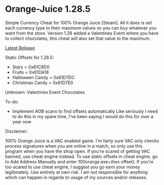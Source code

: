 # Orange-Juice 1.28.5
Simple Currency Cheat for 100% Orange Juice [Steam]. All it does is set each currency type to their maximum values so you can buy whatever you want from the store. Version 1.26 added a Valentines Event where you have to collect chocolates, this cheat will also set that value to the maximum.

[Latest Release](https://github.com/tsuneko/Orange-Juice/releases/download/1.28.5/999.Orange.Juice.Steam.1.28.5.zip)

Static Offsets for 1.28.5:

- Stars = 0x61C8D0
- Fruits = 0x61DA18
- Halloween Candy = 0x61D7DC
- Christmas Candy = 0x61D7E0

Unknown:
Valentines Event Chocolates

To-do:
- Implement AOB scans to find offsets automatically
Like seriously I need to do this in my spare time, I've been saying I would do this for over a year now

Disclaimer:

100% Orange Juice is a VAC enabled game. I'm fairly sure VAC only checks process signatures when you are online in a match, so only use this program when you have the shop open. If you're scared of getting VAC banned, use cheat engine instead. To use static offsets in cheat engine, go to Add Address Manually and enter 100orange.exe+(hex offset). If you're too scared to use cheat engine, I suggest you go earn your money legitimately.  Use entirely at own risk. I am not responsible for anything which can happen in regards to usage of my sources and/or releases.
